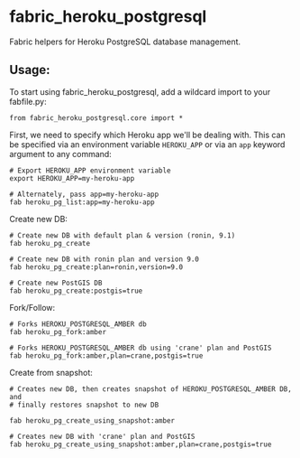 fabric_heroku_postgresql
========================

Fabric helpers for Heroku PostgreSQL database management.

Usage:
------

To start using fabric_heroku_postgresql, add a wildcard import to your
fabfile.py:

    from fabric_heroku_postgresql.core import *

First, we need to specify which Heroku app we'll be dealing with. This can be
specified via an environment variable `HEROKU_APP` or via an `app` keyword
argument to any command:

    # Export HEROKU_APP environment variable
    export HEROKU_APP=my-heroku-app

    # Alternately, pass app=my-heroku-app
    fab heroku_pg_list:app=my-heroku-app

Create new DB:

    # Create new DB with default plan & version (ronin, 9.1)
    fab heroku_pg_create

    # Create new DB with ronin plan and version 9.0
    fab heroku_pg_create:plan=ronin,version=9.0

    # Create new PostGIS DB
    fab heroku_pg_create:postgis=true

Fork/Follow:

    # Forks HEROKU_POSTGRESQL_AMBER db
    fab heroku_pg_fork:amber

    # Forks HEROKU_POSTGRESQL_AMBER db using 'crane' plan and PostGIS
    fab heroku_pg_fork:amber,plan=crane,postgis=true

Create from snapshot:

    # Creates new DB, then creates snapshot of HEROKU_POSTGRESQL_AMBER DB, and
    # finally restores snapshot to new DB

    fab heroku_pg_create_using_snapshot:amber

    # Creates new DB with 'crane' plan and PostGIS
    fab heroku_pg_create_using_snapshot:amber,plan=crane,postgis=true
